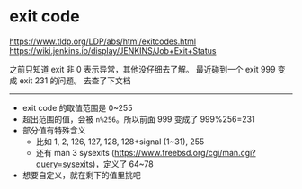 # exit code

https://www.tldp.org/LDP/abs/html/exitcodes.html
https://wiki.jenkins.io/display/JENKINS/Job+Exit+Status

之前只知道 exit 非 0 表示异常，其他没仔细去了解。
最近碰到一个 exit 999 变成 exit 231 的问题。
去查了下文档

---

- exit code 的取值范围是 0~255
- 超出范围的值，会被 `n%256`。所以前面 999 变成了 999%256=231
- 部分值有特殊含义
    - 比如 1, 2, 126, 127, 128, 128+signal (1~31), 255
    - 还有 man 3 sysexits (https://www.freebsd.org/cgi/man.cgi?query=sysexits)，定义了 64~78
- 想要自定义，就在剩下的值里挑吧
